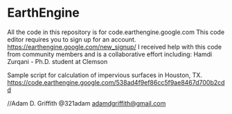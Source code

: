 # EarthEngine
All the code in this repository is for code.earthengine.google.com
This code editor requires you to sign up for an account.  https://earthengine.google.com/new_signup/
I received help with this code from community members and is a collaborative effort including:
Hamdi Zurqani - Ph.D. student at Clemson

Sample script for calculation of impervious surfaces in Houston, TX.
https://code.earthengine.google.com/538ad4f9ef86cc5f9ae8467d700b2cdd

//Adam D. Griffith   @321adam    adamdgriffith@gmail.com
